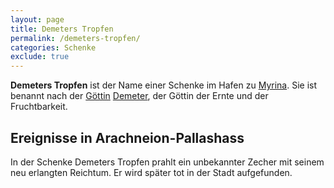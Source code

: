 ```yaml
---
layout: page
title: Demeters Tropfen
permalink: /demeters-tropfen/
categories: Schenke
exclude: true
---
```


**Demeters Tropfen** ist der Name einer Schenke im Hafen zu [Myrina](/myrina/). Sie ist benannt nach der [Göttin](/goettin/) [Demeter](/demeter/), der Göttin der Ernte und der Fruchtbarkeit.

## Ereignisse in Arachneion-Pallashass

In der Schenke Demeters Tropfen prahlt ein unbekannter Zecher mit seinem neu erlangten Reichtum. Er wird später tot in der Stadt aufgefunden. 
